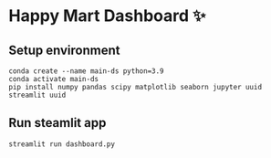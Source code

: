 # Happy Mart Dashboard ✨

## Setup environment
```
conda create --name main-ds python=3.9
conda activate main-ds
pip install numpy pandas scipy matplotlib seaborn jupyter uuid streamlit uuid
```

## Run steamlit app
```
streamlit run dashboard.py
```
